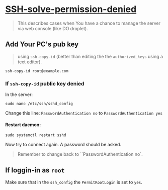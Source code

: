 # [SSH-solve-permission-denied](https://www.digitalocean.com/community/questions/ssh-copy-id-not-working-permission-denied-publickey?answer=34396)

> This describes cases when You have a chance to manage the server via web console (like DO droplet).

## Add Your PC's pub key

> using `ssh-copy-id` (better than editing the the `authorized_keys` using a text editor).

```shell
ssh-copy-id root@example.com
```

### If `ssh-copy-id` public key denied

In the server:

```shell
sudo nano /etc/ssh/sshd_config
```

Change this line:
`PasswordAuthentication no` to `PasswordAuthentication yes`

#### Restart daemon:

```shell
sudo systemctl restart sshd
```

Now try to connect again. A password should be asked.

> Remember to change back to ``PasswordAuthentication no`.

## If loggin-in as `root`

Make sure that in the `ssh_config` the `PermitRootLogin` is set to `yes`.
